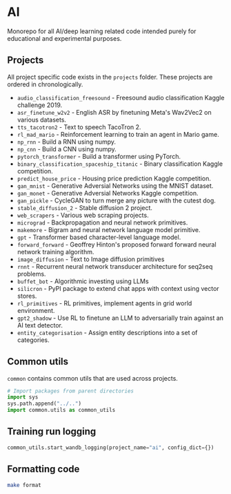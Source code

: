 # AI

Monorepo for all AI/deep learning related code intended purely for educational and experimental purposes.

## Projects

All project specific code exists in the `projects` folder. These projects are ordered in chronologically.
- `audio_classification_freesound` - Freesound audio classification Kaggle challenge 2019.
- `asr_finetune_w2v2` - English ASR by finetuning Meta's Wav2Vec2 on various datasets.
- `tts_tacotron2` - Text to speech TacoTron 2.
- `rl_mad_mario` - Reinforcement learning to train an agent in Mario game.
- `np_rnn` - Build a RNN using numpy.
- `np_cnn` - Build a CNN using numpy.
- `pytorch_transformer` - Build a transformer using PyTorch.
- `binary_classification_spaceship_titanic` - Binary classification Kaggle competition.
- `predict_house_price` - Housing price prediction Kaggle competition.
- `gan_mnist` - Generative Adversial Networks using the MNIST dataset.
- `gan_monet` - Generative Adversial Networks Kaggle competition.
- `gan_pickle` - CycleGAN to turn merge any picture with the cutest dog.
- `stable_diffusion_2` - Stable diffusion 2 project.
- `web_scrapers` - Various web scraping projects.
- `micrograd` - Backpropagation and neural network primitives.
- `makemore` - Bigram and neural network language model primitive.
- `gpt` - Transformer based character-level language model.
- `forward_forward` - Geoffrey Hinton's proposed forward forward neural network training algorithm.
- `image_diffusion` - Text to Image diffusion primitives
- `rnnt` - Recurrent neural network transducer architecture for seq2seq problems.
- `buffet_bot` - Algorithmic investing using LLMs
- `silicron` - PyPI package to extend chat apps with context using vector stores.
- `rl_primitives` - RL primitives, implement agents in grid world environment.
- `gpt2_shadow` - Use RL to finetune an LLM to adversarially train against an AI text detector.
- `entity_categorisation` - Assign entity descriptions into a set of categories.

## Common utils

`common` contains common utils that are used across projects.

```python
# Import packages from parent directories
import sys
sys.path.append("../..")
import common.utils as common_utils
```

## Training run logging

```python
common_utils.start_wandb_logging(project_name="ai", config_dict={})
```

## Formatting code

```bash
make format
```